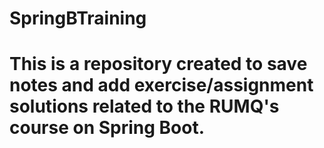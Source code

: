 # SpringBTraining

# This is a repository created to save notes and add exercise/assignment solutions related to the RUMQ's course on Spring Boot. 



